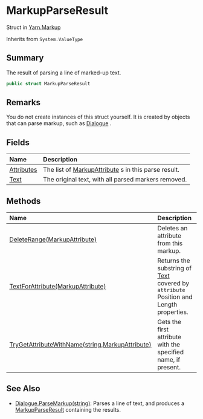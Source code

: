# MarkupParseResult

Struct in [Yarn.Markup](/docs/api/csharp/yarn.markup.md)

Inherits from `System.ValueType`

## Summary


The result of parsing a line of marked-up text.


```csharp
public struct MarkupParseResult
```

## Remarks


You do not create instances of this struct yourself. It is created
by objects that can parse markup, such as  <a href="yarn.dialogue.md">Dialogue</a> .


## Fields

|Name|Description|
|:---|:---|
|[Attributes](/docs/api/csharp/yarn.markup.markupparseresult.attributes.md)|The list of  <a href="yarn.markup.markupattribute.md">MarkupAttribute</a> s in this parse result.|
|[Text](/docs/api/csharp/yarn.markup.markupparseresult.text.md)|The original text, with all parsed markers removed.|

## Methods

|Name|Description|
|:---|:---|
|[DeleteRange(MarkupAttribute)](/docs/api/csharp/yarn.markup.markupparseresult.deleterange.md)|Deletes an attribute from this markup.|
|[TextForAttribute(MarkupAttribute)](/docs/api/csharp/yarn.markup.markupparseresult.textforattribute.md)|Returns the substring of  <a href="yarn.markup.markupparseresult.text.md">Text</a>  covered by <code>attribute</code>  Position and Length properties.|
|[TryGetAttributeWithName(string,MarkupAttribute)](/docs/api/csharp/yarn.markup.markupparseresult.trygetattributewithname.md)|Gets the first attribute with the specified name, if present.|

## See Also

* [Dialogue.ParseMarkup\(string\)](/docs/api/csharp/yarn.dialogue.parsemarkup.md): Parses a line of text, and produces a  <a href="yarn.markup.markupparseresult.md">MarkupParseResult</a>  containing the results.

